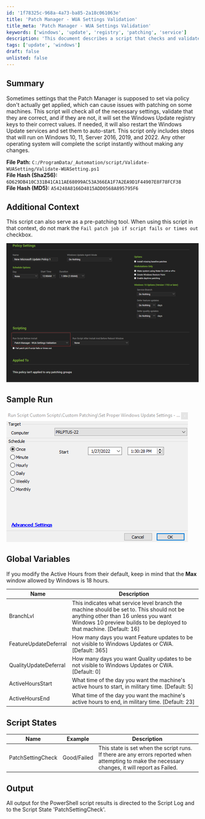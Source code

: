 ```yaml
---
id: '1f78325c-968a-4a73-ba85-2a18c061063e'
title: 'Patch Manager - WUA Settings Validation'
title_meta: 'Patch Manager - WUA Settings Validation'
keywords: ['windows', 'update', 'registry', 'patching', 'service']
description: 'This document describes a script that checks and validates Windows Update settings on Windows 10, 11, and Server 2016, 2019, and 2022. It ensures that the necessary registry keys are set correctly and can restart the Windows Update services if needed. It also provides guidance on using the script as a pre-patching tool.'
tags: ['update', 'windows']
draft: false
unlisted: false
---
```


## Summary

Sometimes settings that the Patch Manager is supposed to set via policy don't actually get applied, which can cause issues with patching on some machines. This script will check all of the necessary settings, validate that they are correct, and if they are not, it will set the Windows Update registry keys to their correct values. If needed, it will also restart the Windows Update services and set them to auto-start. This script only includes steps that will run on Windows 10, 11, Server 2016, 2019, and 2022. Any other operating system will complete the script instantly without making any changes.

**File Path:** `C:/ProgramData/_Automation/script/Validate-WUASetting/Validate-WUASetting.ps1`  
**File Hash (Sha256):** `6D629DB410C331B41CA11AE68099AC53A366EA1F7A2EA9D1F44907E8F78FCF38`  
**File Hash (MD5):** `A54248A8166D4815ADD0568A895795F6`

## Additional Context

This script can also serve as a pre-patching tool. When using this script in that context, do not mark the `Fail patch job if script fails or times out` checkbox.

![Additional Context Image](../../../static/img/Patch-Manager---WUA-Settings-Validation/image_1.png)

## Sample Run

![Sample Run Image](../../../static/img/Patch-Manager---WUA-Settings-Validation/image_2.png)

## Global Variables

If you modify the Active Hours from their default, keep in mind that the **Max** window allowed by Windows is 18 hours.

| Name                   | Description                                                                                                                                                           |
|------------------------|-----------------------------------------------------------------------------------------------------------------------------------------------------------------------|
| BranchLvl              | This indicates what service level branch the machine should be set to. This should not be anything other than 16 unless you want Windows 10 preview builds to be deployed to that machine. [Default: 16] |
| FeatureUpdateDeferral  | How many days you want Feature updates to be not visible to Windows Updates or CWA. [Default: 365]                                                                |
| QualityUpdateDeferral  | How many days you want Quality updates to be not visible to Windows Updates or CWA. [Default: 0]                                                                  |
| ActiveHoursStart       | What time of the day you want the machine's active hours to start, in military time. [Default: 5]                                                                  |
| ActiveHoursEnd         | What time of the day you want the machine's active hours to end, in military time. [Default: 23]                                                                   |

## Script States

| Name                | Example      | Description                                                                                                                                                       |
|---------------------|--------------|-------------------------------------------------------------------------------------------------------------------------------------------------------------------|
| PatchSettingCheck    | Good/Failed  | This state is set when the script runs. If there are any errors reported when attempting to make the necessary changes, it will report as Failed.                 |

## Output

All output for the PowerShell script results is directed to the Script Log and to the Script State 'PatchSettingCheck'.



